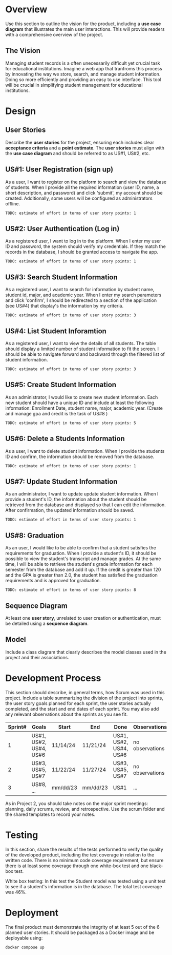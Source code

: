 # Overview

Use this section to outline the vision for the product, including a **use case diagram** that illustrates the main user interactions. This will provide readers with a comprehensive overview of the project.

## The Vision

Managing student records is a often unecessarily difficult yet crucial task for educational institutions. Imagine a web app that tranfroms this process by innovating the way we store, search, and manage student information. Doing so more efficiently and providing an easy to use interface. This tool will be crucial in simplifying student management for educational institutions.

# Design

## User Stories

Describe the **user stories** for the project, ensuring each includes clear **acceptance criteria** and a **point estimate**. The **user stories** must align with the **use case diagram** and should be referred to as US#1, US#2, etc. 

## US#1: User Registration (sign up)

As a user, I want to register on the platform to search and view the database of students. When I provide all the required information (user ID, name, a short description, and password) and click 'submit', my account should be created. Additionally, some users will be configured as administrators offline.

```
TODO: estimate of effort in terms of user story points: 1
```

## US#2: User Authentication (Log in)

As a registered user, I want to log in to the platform. When I enter my user ID and password, the system should verify my credentials. If they match the records in the database, I should be granted access to navigate the app.

```
TODO: estimate of effort in terms of user story points: 1
```

## US#3: Search Student Information

As a registered user, I want to search for information by student name, student id, major, and academic year. When I enter my search parameters and click 'confirm', I should be redirected to a section of the application (see US#4) that display's the information by my criteria.

```
TODO: estimate of effort in terms of user story points: 3
```

## US#4: List Student Inforamtion

As a registered user, I want to view the details of all students. The table should display a limited number of student information to fit the screen. I should be able to navigate forward and backward through the filtered list of student information.

```
TODO: estimate of effort in terms of user story points: 3
```

## US#5: Create Student Information

As an administrator, I would like to create new student information. Each new student should have a unique ID and include at least the following information: Enrollment Date, student name, major, academic year. (Create and manage gpa and credit is the task of US#8 )

```
TODO: estimate of effort in terms of user story points: 5
```

## US#6: Delete a Students Information

As a user, I want to delete student information. When I provide the students ID and confirm, the information should be removed from the database.

```
TODO: estimate of effort in terms of user story points: 1
```

## US#7: Update Student Information

As an administrator, I want to update update student information. When I provide a student's ID, the information about the student should be retrieved from the database and displayed so that I can edit the information. After confirmation, the updated information should be saved.

```
TODO: estimate of effort in terms of user story points: 1
```

## US#8: Graduation

As an user, I would like to be able to confirm that a student satisfies the requirements for graduation.  When I provide a student's ID, it should be possible to view the student's transcript and manage grades. At the same time, I will be able to retrieve the student's grade information for each semester from the database and add it up. If the credit is greater than 120 and the GPA is greater than 2.0, the student has satisfied the graduation requirements and is approved for graduation.

```
TODO: estimate of effort in terms of user story points: 8
```


## Sequence Diagram

At least one **user story**, unrelated to user creation or authentication, must be detailed using a **sequence diagram**.

## Model 

Include a class diagram that clearly describes the model classes used in the project and their associations.

# Development Process 

This section should describe, in general terms, how Scrum was used in this project. Include a table summarizing the division of the project into sprints, the user story goals planned for each sprint, the user stories actually completed, and the start and end dates of each sprint. You may also add any relevant observations about the sprints as you see fit.

|Sprint#|Goals|Start|End|Done|Observations|
|---|---|---|---|---|---|
|1|US#1, US#2, US#4, US#6|11/14/24|11/21/24|US#1, US#2, US#4, US#6|no observations|
|2|US#3, US#5, US#7|11/22/24|11/27/24|US#3, US#5, US#7|no observations|
|3|US#8, ...|mm/dd/23|mm/dd/23|US#1|...|

As in Project 2, you should take notes on the major sprint meetings: planning, daily scrums, review, and retrospective. Use the scrum folder and the shared templates to record your notes.

# Testing 

In this section, share the results of the tests performed to verify the quality of the developed product, including the test coverage in relation to the written code. There is no minimum code coverage requirement, but ensure there is at least some coverage through one white-box test and one black-box test.

White box testing: In this test the Student model was tested using a unit test to see if a student's information is in the database. The total test coverage was 46%. 

# Deployment 

The final product must demonstrate the integrity of at least 5 out of the 6 planned user stories. It should be packaged as a Docker image and be deployable using:

```
docker compose up
```